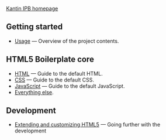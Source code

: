 [Kantin IPB homepage](#)

## Getting started

* [Usage](usage.md) — Overview of the project contents.

## HTML5 Boilerplate core

* [HTML](html.md) — Guide to the default HTML.
* [CSS](css.md) — Guide to the default CSS.
* [JavaScript](js.md) — Guide to the default JavaScript.
* [Everything else](misc.md).

## Development

* [Extending and customizing HTML5](extend.md) — Going further with
  the development